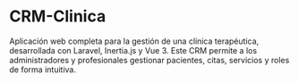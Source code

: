 # CRM-Clinica
Aplicación web completa para la gestión de una clínica terapéutica, desarrollada con Laravel, Inertia.js y Vue 3. Este CRM permite a los administradores y profesionales gestionar pacientes, citas, servicios y roles de forma intuitiva.
